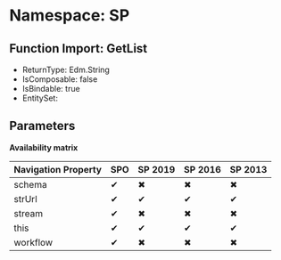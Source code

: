 # Namespace: SP

## Function Import: GetList

- ReturnType: Edm.String
- IsComposable: false
- IsBindable: true
- EntitySet: 

## Parameters

**Availability matrix**

Navigation Property | SPO | SP 2019 | SP 2016 | SP 2013
----------|-----|---------|---------|--------
schema | ✔ | ✖ | ✖ | ✖
strUrl | ✔ | ✔ | ✔ | ✔
stream | ✔ | ✖ | ✖ | ✖
this | ✔ | ✔ | ✔ | ✔
workflow | ✔ | ✖ | ✖ | ✖

